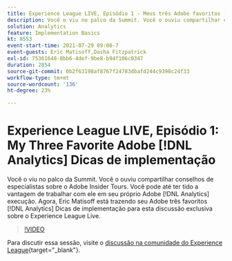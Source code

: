 ```yaml
---
title: Experience League LIVE, Episódio 1 - Meus três Adobe favoritos [!DNL Analytics] Dicas de implementação
description: Você o viu no palco da Summit. Você o ouviu compartilhar conselhos de especialistas sobre o Adobe Insider Tours. Você pode até ter tido a vantagem de trabalhar com ele em seu próprio Adobe [!DNL Analytics] execução. Agora, Eric Matisoff está trazendo seu Adobe três favoritos [!DNL Analytics] Dicas de implementação para esta discussão exclusiva sobre o Experience League Live.
solution: Analytics
feature: Implementation Basics
kt: 8553
event-start-time: 2021-07-29 09:00-7
event-guests: Eric Matisoff,Dasha Fitzpatrick
exl-id: 75361648-8bb6-4def-9be8-b94f106c0347
duration: 2854
source-git-commit: 0b2f63198af8767f24783dbafd244c9398c24f33
workflow-type: tm+mt
source-wordcount: '136'
ht-degree: 23%

---
```


# Experience League LIVE, Episódio 1: My Three Favorite Adobe [!DNL Analytics] Dicas de implementação

Você o viu no palco da Summit. Você o ouviu compartilhar conselhos de especialistas sobre o Adobe Insider Tours. Você pode até ter tido a vantagem de trabalhar com ele em seu próprio Adobe [!DNL Analytics] execução. Agora, Eric Matisoff está trazendo seu Adobe três favoritos [!DNL Analytics] Dicas de implementação para esta discussão exclusiva sobre o Experience League Live.

>[!VIDEO](https://video.tv.adobe.com/v/335921/?quality=12&learn=on)

Para discutir essa sessão, visite o [discussão na comunidade do Experience League](https://experienceleaguecommunities.adobe.com/t5/adobe-analytics-discussions/questions-and-discussion-for-experience-league-live-ep-1-my/td-p/419498){target="_blank"}.

